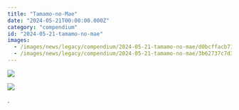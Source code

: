 ```yaml
---
title: "Tamamo-no-Mae"
date: "2024-05-21T00:00:00.000Z"
category: "compendium"
id: "2024-05-21-tamamo-no-mae"
images:
  - /images/news/legacy/compendium/2024-05-21-tamamo-no-mae/d0bcffacb71c46f4955c5b6e6671b709_002.webp
  - /images/news/legacy/compendium/2024-05-21-tamamo-no-mae/3b62737c7d3a435e95a49986437ea4a9.webp
---
```


![](/images/news/legacy/compendium/2024-05-21-tamamo-no-mae/d0bcffacb71c46f4955c5b6e6671b709_002.webp)

![](/images/news/legacy/compendium/2024-05-21-tamamo-no-mae/3b62737c7d3a435e95a49986437ea4a9.webp)  
  

.
